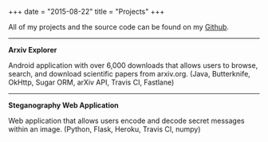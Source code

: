 +++
date = "2015-08-22"
title = "Projects"
+++

All of my projects and the source code can be found on my [Github](https://github.com/GarrettBeatty).

* * *

**Arxiv Explorer**

Android application with over 6,000 downloads that allows users to browse, search, and download
scientific papers from arxiv.org. (Java, Butterknife, OkHttp, Sugar ORM, arXiv API, Travis CI, Fastlane)

* * *

**Steganography Web Application** 

Web application that allows users encode and decode secret messages within an image. (Python, Flask, Heroku, Travis CI, numpy)
